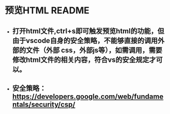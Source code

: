 # 预览HTML README
* ## 打开html文件,ctrl+s即可触发预览html的功能，但由于vscode自身的安全策略，不能够直接的调用外部的文件（外部 css，外部js等），如需调用，需要修改html文件的相关内容，符合vs的安全规定才可以。
* ## 安全策略：https://developers.google.com/web/fundamentals/security/csp/
